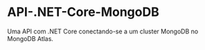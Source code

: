 # API-.NET-Core-MongoDB
 Uma API com .NET Core conectando-se a um cluster MongoDB no MongoDB Atlas.
